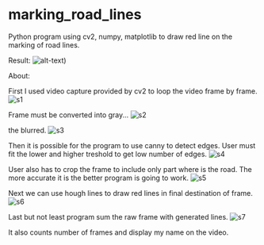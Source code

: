 # marking_road_lines

Python program using cv2, numpy, matplotlib to draw red line on the marking of road lines.

Result:
![alt-text](https://github.com/lukruz/marking_road_lines/blob/main/result3.gif?raw=true))

About:

First I used video capture provided by cv2 to loop the video frame by frame.
![s1](https://user-images.githubusercontent.com/56487722/172052567-c94f27b4-b5f3-4465-b9fb-e9084db05bcf.jpg)

Frame must be converted into gray...
![s2](https://user-images.githubusercontent.com/56487722/172052623-5d1648c9-bc3a-4c4a-bae7-8e8b0d9ed196.jpg)

the blurred.
![s3](https://user-images.githubusercontent.com/56487722/172052620-47a94a62-0b19-4873-b42c-b3e55c7e6c16.jpg)

Then it is possible for the program to use canny to detect edges. User must fit the lower and higher treshold to get low number of edges.
![s4](https://user-images.githubusercontent.com/56487722/172052614-08611b0d-3f2a-4c70-a544-7423beb4e060.jpg)

User also has to crop the frame to include only part where is the road. The more accurate it is the better program is going to work.
![s5](https://user-images.githubusercontent.com/56487722/172052613-6dce294f-5605-403b-8809-f8345611fc72.jpg)

Next we can use hough lines to draw red lines in final destination of frame.
![s6](https://user-images.githubusercontent.com/56487722/172052609-d33b10f4-3cff-439b-85d7-afc365e667fe.jpg)

Last but not least program sum the raw frame with generated lines.
![s7](https://user-images.githubusercontent.com/56487722/172052606-a591049d-6447-453d-92ad-41fd1efeaae4.jpg)

It also counts number of frames and display my name on the video.
